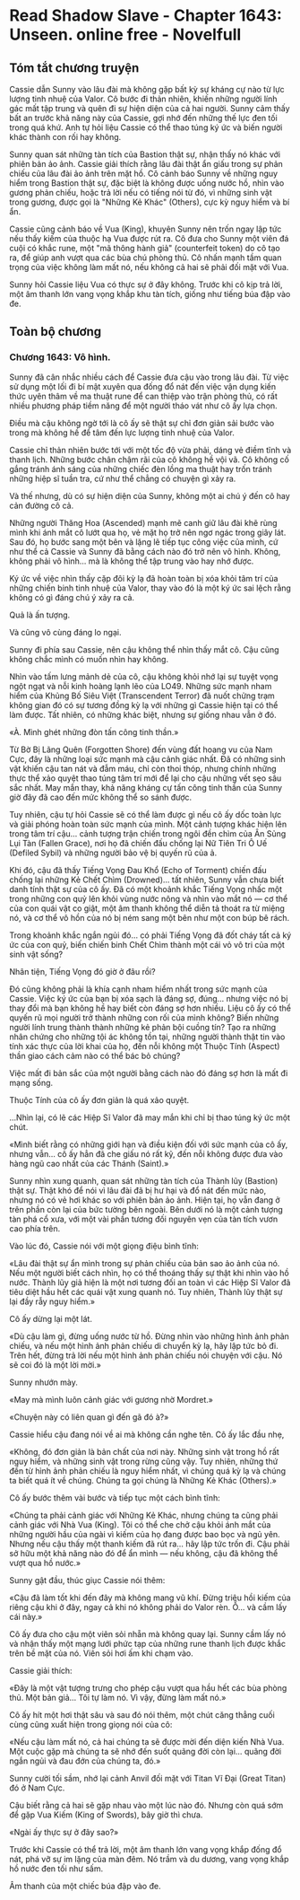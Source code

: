 # Read Shadow Slave - Chapter 1643: Unseen. online free - Novelfull

## Tóm tắt chương truyện

Cassie dẫn Sunny vào lâu đài mà không gặp bất kỳ sự kháng cự nào từ lực lượng tinh nhuệ của Valor. Cô bước đi thản nhiên, khiến những người lính gác mất tập trung và quên đi sự hiện diện của cả hai người. Sunny cảm thấy bất an trước khả năng này của Cassie, gợi nhớ đến những thế lực đen tối trong quá khứ. Anh tự hỏi liệu Cassie có thể thao túng ký ức và biến người khác thành con rối hay không.

Sunny quan sát những tàn tích của Bastion thật sự, nhận thấy nó khác với phiên bản ảo ảnh. Cassie giải thích rằng lâu đài thật ẩn giấu trong sự phản chiếu của lâu đài ảo ảnh trên mặt hồ. Cô cảnh báo Sunny về những nguy hiểm trong Bastion thật sự, đặc biệt là không được uống nước hồ, nhìn vào gương phản chiếu, hoặc trả lời nếu có tiếng nói từ đó, vì những sinh vật trong gương, được gọi là "Những Kẻ Khác" (Others), cực kỳ nguy hiểm và bí ẩn.

Cassie cũng cảnh báo về Vua (King), khuyên Sunny nên trốn ngay lập tức nếu thấy kiếm của thuộc hạ Vua được rút ra. Cô đưa cho Sunny một viên đá cuội có khắc rune, một "mã thông hành giả" (counterfeit token) do cô tạo ra, để giúp anh vượt qua các bùa chú phòng thủ. Cô nhấn mạnh tầm quan trọng của việc không làm mất nó, nếu không cả hai sẽ phải đối mặt với Vua.

Sunny hỏi Cassie liệu Vua có thực sự ở đây không. Trước khi cô kịp trả lời, một âm thanh lớn vang vọng khắp khu tàn tích, giống như tiếng búa đập vào đe.

## Toàn bộ chương

### Chương 1643: Vô hình.

Sunny đã cân nhắc nhiều cách để Cassie đưa cậu vào trong lâu đài. Từ việc sử dụng một lối đi bí mật xuyên qua đống đổ nát đến việc vận dụng kiến thức uyên thâm về ma thuật rune để can thiệp vào trận phòng thủ, có rất nhiều phương pháp tiềm năng để một người tháo vát như cô ấy lựa chọn.

Điều mà cậu không ngờ tới là cô ấy sẽ thật sự chỉ đơn giản sải bước vào trong mà không hề để tâm đến lực lượng tinh nhuệ của Valor.

Cassie chỉ thản nhiên bước tới với một tốc độ vừa phải, dáng vẻ điềm tĩnh và thanh lịch. Những bước chân chậm rãi của cô không hề vội vã. Cô không cố gắng tránh ánh sáng của những chiếc đèn lồng ma thuật hay trốn tránh những hiệp sĩ tuần tra, cứ như thể chẳng có chuyện gì xảy ra.

Và thế nhưng, dù có sự hiện diện của Sunny, không một ai chú ý đến cô hay cản đường cô cả.

Những người Thăng Hoa (Ascended) mạnh mẽ canh giữ lâu đài khẽ rùng mình khi ánh mắt cô lướt qua họ, vẻ mặt họ trở nên ngơ ngác trong giây lát. Sau đó, họ bước sang một bên và lặng lẽ tiếp tục công việc của mình, cứ như thể cả Cassie và Sunny đã bằng cách nào đó trở nên vô hình. Không, không phải vô hình… mà là không thể tập trung vào hay nhớ được.

Ký ức về việc nhìn thấy cặp đôi kỳ lạ đã hoàn toàn bị xóa khỏi tâm trí của những chiến binh tinh nhuệ của Valor, thay vào đó là một ký ức sai lệch rằng không có gì đáng chú ý xảy ra cả.

Quả là ấn tượng.

Và cũng vô cùng đáng lo ngại.

Sunny đi phía sau Cassie, nên cậu không thể nhìn thấy mắt cô. Cậu cũng không chắc mình có muốn nhìn hay không.

Nhìn vào tấm lưng mảnh dẻ của cô, cậu không khỏi nhớ lại sự tuyệt vọng ngột ngạt và nỗi kinh hoàng lạnh lẽo của LO49. Những sức mạnh nham hiểm của Khủng Bố Siêu Việt (Transcendent Terror) đã nuốt chửng trạm không gian đó có sự tương đồng kỳ lạ với những gì Cassie hiện tại có thể làm được. Tất nhiên, có những khác biệt, nhưng sự giống nhau vẫn ở đó.

«À. Mình ghét những đòn tấn công tinh thần.»

Từ Bờ Bị Lãng Quên (Forgotten Shore) đến vùng đất hoang vu của Nam Cực, đây là những loại sức mạnh mà cậu cảnh giác nhất. Đã có những sinh vật khiến cậu tan nát và đẫm máu, chỉ còn thoi thóp, nhưng chính những thực thể xảo quyệt thao túng tâm trí mới để lại cho cậu những vết sẹo sâu sắc nhất. May mắn thay, khả năng kháng cự tấn công tinh thần của Sunny giờ đây đã cao đến mức không thể so sánh được.

Tuy nhiên, cậu tự hỏi Cassie sẽ có thể làm được gì nếu cô ấy dốc toàn lực và giải phóng hoàn toàn sức mạnh của mình. Một cảnh tượng khác hiện lên trong tâm trí cậu… cảnh tượng trận chiến trong ngôi đền chìm của Ân Sủng Lụi Tàn (Fallen Grace), nơi họ đã chiến đấu chống lại Nữ Tiên Tri Ô Uế (Defiled Sybil) và những người bảo vệ bị quyến rũ của ả.

Khi đó, cậu đã thấy Tiếng Vọng Đau Khổ (Echo of Torment) chiến đấu chống lại những Kẻ Chết Chìm (Drowned)... tất nhiên, Sunny vẫn chưa biết danh tính thật sự của cô ấy. Đã có một khoảnh khắc Tiếng Vọng nhấc một trong những con quỷ lên khỏi vùng nước nông và nhìn vào mắt nó — cơ thể của con quái vật co giật, một âm thanh không thể diễn tả thoát ra từ miệng nó, và cơ thể vô hồn của nó bị ném sang một bên như một con búp bê rách.

Trong khoảnh khắc ngắn ngủi đó… có phải Tiếng Vọng đã đốt cháy tất cả ký ức của con quỷ, biến chiến binh Chết Chìm thành một cái vỏ vô tri của một sinh vật sống?

Nhân tiện, Tiếng Vọng đó giờ ở đâu rồi?

Đó cũng không phải là khía cạnh nham hiểm nhất trong sức mạnh của Cassie. Việc ký ức của bạn bị xóa sạch là đáng sợ, đúng… nhưng việc nó bị thay đổi mà bạn không hề hay biết còn đáng sợ hơn nhiều. Liệu cô ấy có thể quyến rũ mọi người trở thành những con rối của mình không? Biến những người lính trung thành thành những kẻ phản bội cuồng tín? Tạo ra những nhân chứng cho những tội ác không tồn tại, những người thành thật tin vào tính xác thực của lời khai của họ, đến nỗi không một Thuộc Tính (Aspect) thần giao cách cảm nào có thể bác bỏ chúng?

Việc mất đi bản sắc của một người bằng cách nào đó đáng sợ hơn là mất đi mạng sống.

Thuộc Tính của cô ấy đơn giản là quá xảo quyệt.

…Nhìn lại, có lẽ các Hiệp Sĩ Valor đã may mắn khi chỉ bị thao túng ký ức một chút.

«Mình biết rằng có những giới hạn và điều kiện đối với sức mạnh của cô ấy, nhưng vẫn… cô ấy hẳn đã che giấu nó rất kỹ, đến nỗi không được đưa vào hàng ngũ cao nhất của các Thánh (Saint).»

Sunny nhìn xung quanh, quan sát những tàn tích của Thành lũy (Bastion) thật sự. Thật khó để nói vì lâu đài đã bị hư hại và đổ nát đến mức nào, nhưng nó có vẻ hơi khác so với phiên bản ảo ảnh. Hiện tại, họ vẫn đang ở trên phần còn lại của bức tường bên ngoài. Bên dưới nó là một cảnh tượng tàn phá cổ xưa, với một vài phần tương đối nguyên vẹn của tàn tích vươn cao phía trên.

Vào lúc đó, Cassie nói với một giọng điệu bình tĩnh:

«Lâu đài thật sự ẩn mình trong sự phản chiếu của bản sao ảo ảnh của nó. Nếu một người biết cách nhìn, họ có thể thoáng thấy sự thật khi nhìn vào hồ nước. Thành lũy giả hiện là một nơi tương đối an toàn vì các Hiệp Sĩ Valor đã tiêu diệt hầu hết các quái vật xung quanh nó. Tuy nhiên, Thành lũy thật sự lại đầy rẫy nguy hiểm.»

Cô ấy dừng lại một lát.

«Dù cậu làm gì, đừng uống nước từ hồ. Đừng nhìn vào những hình ảnh phản chiếu, và nếu một hình ảnh phản chiếu di chuyển kỳ lạ, hãy lập tức bỏ đi. Trên hết, đừng trả lời nếu một hình ảnh phản chiếu nói chuyện với cậu. Nó sẽ coi đó là một lời mời.»

Sunny nhướn mày.

«May mà mình luôn cảnh giác với gương nhờ Mordret.»

«Chuyện này có liên quan gì đến gã đó à?»

Cassie hiểu cậu đang nói về ai mà không cần nghe tên. Cô ấy lắc đầu nhẹ,

«Không, đó đơn giản là bản chất của nơi này. Những sinh vật trong hồ rất nguy hiểm, và những sinh vật trong rừng cũng vậy. Tuy nhiên, những thứ đến từ hình ảnh phản chiếu là nguy hiểm nhất, vì chúng quá kỳ lạ và chúng ta biết quá ít về chúng. Chúng ta gọi chúng là Những Kẻ Khác (Others).»

Cô ấy bước thêm vài bước và tiếp tục một cách bình tĩnh:

«Chúng ta phải cảnh giác với Những Kẻ Khác, nhưng chúng ta cũng phải cảnh giác với Nhà Vua (King). Tôi có thể che chở cậu khỏi ánh mắt của những người hầu của ngài vì kiếm của họ đang được bao bọc và ngủ yên. Nhưng nếu cậu thấy một thanh kiếm đã rút ra… hãy lập tức trốn đi. Cậu phải sở hữu một khả năng nào đó để ẩn mình — nếu không, cậu đã không thể vượt qua hồ nước.»

Sunny gật đầu, thúc giục Cassie nói thêm:

«Cậu đã làm tốt khi đến đây mà không mang vũ khí. Đừng triệu hồi kiếm của riêng cậu khi ở đây, ngay cả khi nó không phải do Valor rèn. Ồ… và cầm lấy cái này.»

Cô ấy đưa cho cậu một viên sỏi nhẵn mà không quay lại. Sunny cầm lấy nó và nhận thấy một mạng lưới phức tạp của những rune thanh lịch được khắc trên bề mặt của nó. Viên sỏi hơi ấm khi chạm vào.

Cassie giải thích:

«Đây là một vật tượng trưng cho phép cậu vượt qua hầu hết các bùa phòng thủ. Một bản giả… Tôi tự làm nó. Vì vậy, đừng làm mất nó.»

Cô ấy hít một hơi thật sâu và sau đó nói thêm, một chút căng thẳng cuối cùng cũng xuất hiện trong giọng nói của cô:

«Nếu cậu làm mất nó, cả hai chúng ta sẽ được mời đến diện kiến Nhà Vua. Một cuộc gặp mà chúng ta sẽ nhớ đến suốt quãng đời còn lại… quãng đời ngắn ngủi và đau đớn của chúng ta, đó.»

Sunny cười tối sầm, nhớ lại cảnh Anvil đối mặt với Titan Vĩ Đại (Great Titan) đó ở Nam Cực.

Cậu biết rằng cả hai sẽ gặp nhau vào một lúc nào đó. Nhưng còn quá sớm để gặp Vua Kiếm (King of Swords), bây giờ thì chưa.

«Ngài ấy thực sự ở đây sao?»

Trước khi Cassie có thể trả lời, một âm thanh lớn vang vọng khắp đống đổ nát, phá vỡ sự im lặng của màn đêm. Nó trầm và du dương, vang vọng khắp hồ nước đen tối như sấm.

Âm thanh của một chiếc búa đập vào đe.